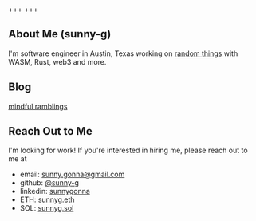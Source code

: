 +++
+++

## About Me (sunny-g)

I'm software engineer in Austin, Texas working on [random things](https://github.com/sunny-g) with WASM, Rust, web3 and more.

## Blog

[mindful ramblings](/blog)

## Reach Out to Me

I'm looking for work! If you're interested in hiring me, please reach out to me at

- email: [sunny.gonna@gmail.com](mailto:sunny.gonna@gmail.com)
- github: [@sunny-g](https://github.com/sunny-g)
- linkedin: [sunnygonna](https://www.linkedin.com/in/sunnygonna/)
- ETH: [sunnyg.eth](https://app.ens.domains/sunnyg.eth)
- SOL: [sunnyg.sol](https://www.sns.id/domain?domain=sunnyg)
